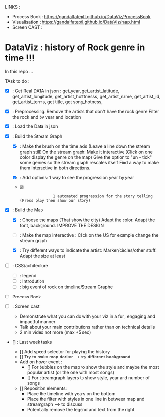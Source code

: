 LINKS : 
  - Process Book : https://gandalfatepfl.github.io/DataViz/ProcessBook
  - Visualisation  :  https://gandalfatepfl.github.io/DataViz/map.html
  - Screen CAST : 
  
# DataViz : history of Rock genre in time !!!

In this repo ...



TAsk to do : 

- [X] : Get Real DATA in json  : 
        get_year,
        get_artist_latitude,
        get_artist_longitude,
        get_artist_hotttnesss,
        get_artist_name,
        get_artist_id,
        get_artist_terms,
        get title,
        get song_hotness,
        
- [x] : Preprocessing. Remove the artists that don't have the rock genre 
                       Filter the rock and by year and location 
                       
- [x] : Load the Data in json
- [x] : Build the Stream Graph

  - [x] : Make the brush on the time axis (Leave a line down the stream graph still) 
          On the stream graph:
          Make it interactive (Click on one color display the genre on the map)
          Give the option to "un - tick" some genres so the stream graph rescales itself 
          Find a way to make them interactive in both directions.
          
  - [X] : Add options: 1 way to see the progression year by year 
  - [x]                    1 automated progression for the story telling (Press play then show our story) 
                       
- [X] : Build the Map
    
    - [X] : Choose the maps (That show the city) Adapt the color. Adapt the font, background. IMPROVE THE DESIGN 
    - [ ] : Make the map interactive : Click on the US for example change the stream graph 
    - [X] : Try different ways to indicate the artist: Marker/circles/other stuff. Adapt the size at least 


- [ ] : CSS/achitecture
  - [ ] : legend
  - [ ] : Introdution
  - [ ] : big event of rock on timeline/Stream Graphe

- [ ] Process Book

- [ ] : Screen cast
  
  - Demonstrate what you can do with your viz in a fun, engaging and impactful manner
  - Talk about your main contributions rather than on technical details
  - 2 min video not more (max +5 sec)

- [] : Last week tasks

  - [] Add speed selector for playing the history
  - [] Try to make map darker --> try different background
  - Add on hover event : 
    - [] For bubbles on the map to show the style and maybe the most popular artist (or the one with most songs)
    - [] For streamgraph layers to show style, year and number of songs
  - [] Reposition elements:
    - Place the timeline with years on the bottom
    - Place the filter with styles in one line in between map and streamgraph --> to discuss
    - Potentially remove the legend and text from the right






